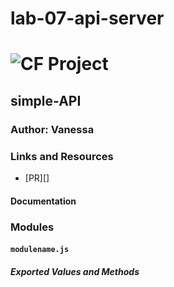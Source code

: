 # lab-07-api-server
![CF](http://i.imgur.com/7v5ASc8.png) Project
=================================================

## simple-API
### Author: Vanessa
### Links and Resources
* [PR][]
#### Documentation


### Modules
#### `modulename.js`


##### Exported Values and Methods
